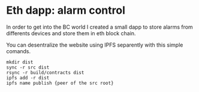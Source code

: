 # Eth dapp: alarm control
In order to get into the BC world I created a small dapp to store alarms from differents devices and store them in eth block chain.

You can desentralize the website using IPFS separently with this simple comands.
```shell
mkdir dist
sync -r src dist 
rsync -r build/contracts dist 
ipfs add -r dist
ipfs name publish {peer of the src root}
```
